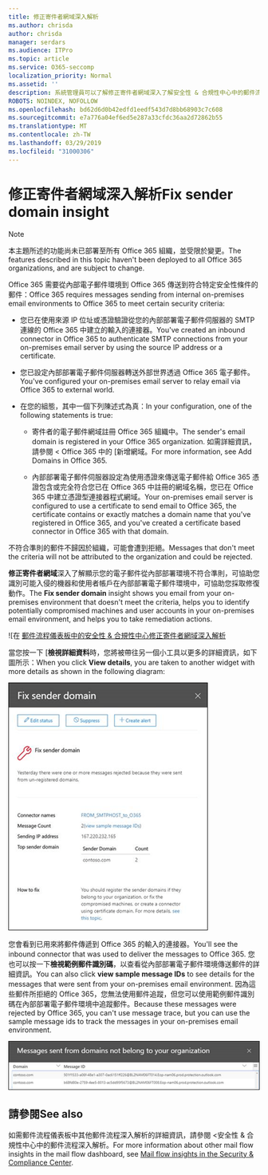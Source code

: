 ```yaml
---
title: 修正寄件者網域深入解析
ms.author: chrisda
author: chrisda
manager: serdars
ms.audience: ITPro
ms.topic: article
ms.service: O365-seccomp
localization_priority: Normal
ms.assetid: ''
description: 系統管理員可以了解修正寄件者網域深入了解安全性 & 合規性中心中的郵件流程儀表板中。
ROBOTS: NOINDEX, NOFOLLOW
ms.openlocfilehash: bd62d6d0b42edfd1eedf543d7d8bb68903c7c608
ms.sourcegitcommit: e7a776a04ef6ed5e287a33cfdc36aa2d72862b55
ms.translationtype: MT
ms.contentlocale: zh-TW
ms.lasthandoff: 03/29/2019
ms.locfileid: "31000306"
---
```

# <a name="fix-sender-domain-insight"></a><span data-ttu-id="de491-103">修正寄件者網域深入解析</span><span class="sxs-lookup"><span data-stu-id="de491-103">Fix sender domain insight</span></span>

> [!NOTE]
> <span data-ttu-id="de491-104">本主題所述的功能尚未已部署至所有 Office 365 組織，並受限於變更。</span><span class="sxs-lookup"><span data-stu-id="de491-104">The features described in this topic haven't been deployed to all Office 365 organizations, and are subject to change.</span></span>

<span data-ttu-id="de491-105">Office 365 需要從內部電子郵件環境到 Office 365 傳送到符合特定安全性條件的郵件：</span><span class="sxs-lookup"><span data-stu-id="de491-105">Office 365 requires messages sending from internal on-premises email environments to Office 365 to meet certain security criteria:</span></span>

- <span data-ttu-id="de491-106">您已在使用來源 IP 位址或憑證驗證從您的內部部署電子郵件伺服器的 SMTP 連線的 Office 365 中建立的輸入的連接器。</span><span class="sxs-lookup"><span data-stu-id="de491-106">You've created an inbound connector in Office 365 to authenticate SMTP connections from your on-premises email server by using the source IP address or a certificate.</span></span>

- <span data-ttu-id="de491-107">您已設定內部部署電子郵件伺服器轉送外部世界透過 Office 365 電子郵件。</span><span class="sxs-lookup"><span data-stu-id="de491-107">You've configured your on-premises email server to relay email via Office 365 to external world.</span></span>

- <span data-ttu-id="de491-108">在您的組態，其中一個下列陳述式為真：</span><span class="sxs-lookup"><span data-stu-id="de491-108">In your configuration, one of the following statements is true:</span></span>

  - <span data-ttu-id="de491-109">寄件者的電子郵件網域註冊 Office 365 組織中。</span><span class="sxs-lookup"><span data-stu-id="de491-109">The sender's email domain is registered in your Office 365 organization.</span></span> <span data-ttu-id="de491-110">如需詳細資訊，請參閱 < Office 365 中的 [新增網域。</span><span class="sxs-lookup"><span data-stu-id="de491-110">For more information, see Add Domains in Office 365.</span></span>

  - <span data-ttu-id="de491-111">內部部署電子郵件伺服器設定為使用憑證來傳送電子郵件給 Office 365 憑證包含或完全符合您已在 Office 365 中註冊的網域名稱，您已在 Office 365 中建立憑證型連接器程式網域。</span><span class="sxs-lookup"><span data-stu-id="de491-111">Your on-premises email server is configured to use a certificate to send email to Office 365, the certificate contains or exactly matches a domain name that you've registered in Office 365, and you've created a certificate based connector in Office 365 with that domain.</span></span> 

<span data-ttu-id="de491-112">不符合準則的郵件不歸因於組織，可能會遭到拒絕。</span><span class="sxs-lookup"><span data-stu-id="de491-112">Messages that don't meet the criteria will not be attributed to the organization and could be rejected.</span></span>

<span data-ttu-id="de491-113">**修正寄件者網域**深入了解顯示您的電子郵件從內部部署環境不符合準則，可協助您識別可能入侵的機器和使用者帳戶在內部部署電子郵件環境中，可協助您採取修復動作。</span><span class="sxs-lookup"><span data-stu-id="de491-113">The **Fix sender domain** insight shows you email from your on-premises environment that doesn't meet the criteria, helps you to identify potentially compromised machines and user accounts in your on-premises email environment, and helps you to take remediation actions.</span></span>

![在 [郵件流程儀表板中的安全性 & 合規性中心修正寄件者網域深入解析](media/sender-domain-insight-selected.png)

<span data-ttu-id="de491-115">當您按一下 [**檢視詳細資料**時，您將被帶往另一個小工具以更多的詳細資訊，如下圖所示：</span><span class="sxs-lookup"><span data-stu-id="de491-115">When you click **View details**, you are taken to another widget with more details as shown in the following diagram:</span></span>

![[詳細資料] 小工具在修正寄件者網域深入解析](media/sender-domain-view-details.png)

<span data-ttu-id="de491-117">您會看到已用來將郵件傳遞到 Office 365 的輸入的連接器。</span><span class="sxs-lookup"><span data-stu-id="de491-117">You'll see the inbound connector that was used to deliver the messages to Office 365.</span></span> <span data-ttu-id="de491-118">您也可以按一下**檢視範例郵件識別碼**，以查看從內部部署電子郵件環境傳送郵件的詳細資訊。</span><span class="sxs-lookup"><span data-stu-id="de491-118">You can also click **view sample message IDs** to see details for the messages that were sent from your on-premises email environment.</span></span> <span data-ttu-id="de491-119">因為這些郵件所拒絕的 Office 365，您無法使用郵件追蹤，但您可以使用範例郵件識別碼在內部部署電子郵件環境中追蹤郵件。</span><span class="sxs-lookup"><span data-stu-id="de491-119">Because these messages were rejected by Office 365, you can't use message trace, but you can use the sample message ids to track the messages in your on-premises email environment.</span></span>

![在修正寄件者網域深入了解檢視範例郵件識別碼](media/sender-domain-view-sample-message-ids.png)

## <a name="see-also"></a><span data-ttu-id="de491-121">請參閱</span><span class="sxs-lookup"><span data-stu-id="de491-121">See also</span></span>

<span data-ttu-id="de491-122">如需郵件流程儀表板中其他郵件流程深入解析的詳細資訊，請參閱 <<c0>安全性 &amp; 合規性中心中的郵件流程深入解析。</span><span class="sxs-lookup"><span data-stu-id="de491-122">For more information about other mail flow insights in the mail flow dashboard, see [Mail flow insights in the Security & Compliance Center](mail-flow-insights-v2.md).</span></span>
